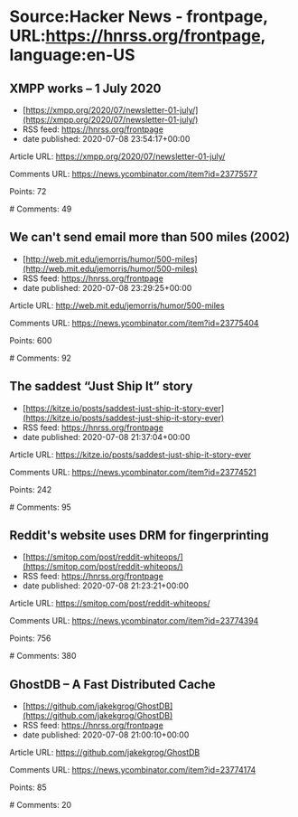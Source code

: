 # Source:Hacker News - frontpage, URL:https://hnrss.org/frontpage, language:en-US

## XMPP works – 1 July 2020
 - [https://xmpp.org/2020/07/newsletter-01-july/](https://xmpp.org/2020/07/newsletter-01-july/)
 - RSS feed: https://hnrss.org/frontpage
 - date published: 2020-07-08 23:54:17+00:00

<p>Article URL: <a href="https://xmpp.org/2020/07/newsletter-01-july/">https://xmpp.org/2020/07/newsletter-01-july/</a></p>
<p>Comments URL: <a href="https://news.ycombinator.com/item?id=23775577">https://news.ycombinator.com/item?id=23775577</a></p>
<p>Points: 72</p>
<p># Comments: 49</p>

## We can't send email more than 500 miles (2002)
 - [http://web.mit.edu/jemorris/humor/500-miles](http://web.mit.edu/jemorris/humor/500-miles)
 - RSS feed: https://hnrss.org/frontpage
 - date published: 2020-07-08 23:29:25+00:00

<p>Article URL: <a href="http://web.mit.edu/jemorris/humor/500-miles">http://web.mit.edu/jemorris/humor/500-miles</a></p>
<p>Comments URL: <a href="https://news.ycombinator.com/item?id=23775404">https://news.ycombinator.com/item?id=23775404</a></p>
<p>Points: 600</p>
<p># Comments: 92</p>

## The saddest “Just Ship It” story
 - [https://kitze.io/posts/saddest-just-ship-it-story-ever](https://kitze.io/posts/saddest-just-ship-it-story-ever)
 - RSS feed: https://hnrss.org/frontpage
 - date published: 2020-07-08 21:37:04+00:00

<p>Article URL: <a href="https://kitze.io/posts/saddest-just-ship-it-story-ever">https://kitze.io/posts/saddest-just-ship-it-story-ever</a></p>
<p>Comments URL: <a href="https://news.ycombinator.com/item?id=23774521">https://news.ycombinator.com/item?id=23774521</a></p>
<p>Points: 242</p>
<p># Comments: 95</p>

## Reddit's website uses DRM for fingerprinting
 - [https://smitop.com/post/reddit-whiteops/](https://smitop.com/post/reddit-whiteops/)
 - RSS feed: https://hnrss.org/frontpage
 - date published: 2020-07-08 21:23:21+00:00

<p>Article URL: <a href="https://smitop.com/post/reddit-whiteops/">https://smitop.com/post/reddit-whiteops/</a></p>
<p>Comments URL: <a href="https://news.ycombinator.com/item?id=23774394">https://news.ycombinator.com/item?id=23774394</a></p>
<p>Points: 756</p>
<p># Comments: 380</p>

## GhostDB – A Fast Distributed Cache
 - [https://github.com/jakekgrog/GhostDB](https://github.com/jakekgrog/GhostDB)
 - RSS feed: https://hnrss.org/frontpage
 - date published: 2020-07-08 21:00:10+00:00

<p>Article URL: <a href="https://github.com/jakekgrog/GhostDB">https://github.com/jakekgrog/GhostDB</a></p>
<p>Comments URL: <a href="https://news.ycombinator.com/item?id=23774174">https://news.ycombinator.com/item?id=23774174</a></p>
<p>Points: 85</p>
<p># Comments: 20</p>

